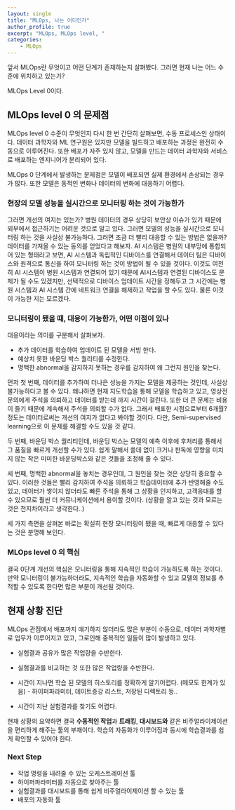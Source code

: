 ```yaml
---
layout: single
title: "MLOps, 나는 어디인가"
author_profile: true
excerpt: "MLOps, MLOps level, "
categories:
    - MLOps
---
```


앞서 MLOps란 무엇이고 어떤 단계가 존재하는지 살펴봤다. 그러면 현재 나는 어느 수준에 위치하고 있는가? 

MLOps Level 0이다. 



## MLOps level 0 의 문제점

MLOps level 0 수준이 무엇인지 다시 한 번 간단히 살펴보면, 수동 프로세스인 상태이다. 데이터 과학자와 ML 연구원은 있지만 모델을 빌드하고 배포하는 과정은 완전히 수동으로 이루어진다. 또한 배포가 자주 있지 않고, 모델을 만드는 데이터 과학자와 서비스로 배포하는 엔지니어가 분리되어 있다. 

MLOps 0 단계에서 발생하는 문제점은 모델이 배포되면 실제 환경에서 손상되는 경우가 많다. 또한 모델은 동적인 변화나 데이터의 변화에 대응하기 어렵다. 



### 현장의 모델 성능을 실시간으로 모니터링 하는 것이 가능한가

그러면 개선의 여지는 있는가? 병원 데이터의 경우 상당히 보안상 이슈가 있기 때문에 외부에서 접근하기는 어려운 것으로 알고 있다. 그러면 모델의 성능을 실시간으로 모니터링 하는 것을 사실상 불가능하다. 그러면 조금 더 빨리 대응할 수 있는 방법은 없을까? 데이터를 가져올 수 있는 동의를 얻었다고 해보자.  AI 시스템은 병원의 내부망에 통합되어 있는 형태라고 보면, AI 시스템과 독립적인 디바이스를 연결해서 데이터 팀은 디바이스와 원격으로 통신을 하여 모니터링 하는 것이 방법이 될 수 있을 것이다. 이것도 여전히 AI 시스템이 병원 시스템과 연결되어 있기 때문에 AI시스템과 연결된 디바이스도 문제가 될 수도 있겠지만, 선택적으로 디바이스 업데이트 시간을 정해두고 그 시간에는 병원 시스템과 AI 시스템 간에 네트워크 연결을 해제하고 작업을 할 수도 있다. 물론 이것이 가능한 지는 모르겠다.



### 모니터링이 됐을 때, 대응이 가능한가, 어떤 이점이 있나

대응이라는 의미를 구분해서 살펴보자. 

- 추가 데이터를 학습하여 업데이트 된 모델을 서빙 한다.
- 예상치 못한 바운딩 박스 퀄리티를 수정한다.
- 명백한 abnormal을 감지하지 못하는 경우를 감지하여 왜 그런지 원인을 찾는다. 

먼저 첫 번째, 데이터를 추가하여 더나은 성능을 가지는 모델을 제공하는 것인데, 사실상 불가능하다고 볼 수 있다. 왜냐하면 현재 지도학습을 통해 모델을 학습하고 있고, 영상전문의에게 주석을 의뢰하고 데이터를 받는데 까지 시간이 걸린다. 또한 더 큰 문제는 비용이 들기 때문에 계속해서 주석을 의뢰할 수가 없다. 그래서 배포한 시점으로부터 6개월? 정도는 데이터로써는 개선의 여지가 없다고 봐야할 것이다. 다만, Semi-supervised learning으로 이 문제를 해결할 수도 있을 것 같다. 

두 번째, 바운딩 박스 퀄리티인데, 바운딩 박스는 모델의 예측 이후에 후처리를 통해서 그 품질을 빠르게 개선할 수가 있다. 쉽게 말해서 쓸데 없이 크거나 판독에 영향을 미치지 않는 작은 미미한 바운딩박스와 같은 것들을 조정해 줄 수 있다. 

세 번째, 명백한 abnormal을 놓치는 경우인데, 그 원인을 찾는 것은 상당히 중요할 수 있다. 이러한 것들은 빨리 감지하여 주석을 의뢰하고 학습데이터에 추가 반영해줄 수도 있고, 데이터가 쌓이지 않더라도 빠른 주석을 통해 그 상황을 인지하고, 고객응대를 할 수 있으므로 훨씬 더 커뮤니케이션에서 용이할 것이다. (상황을 알고 있는 것과 모르는 것은 천지차이라고 생각한다..)

세 가지 측면을 살펴본 바로는 확실히 현장 모니터링이 됐을 때, 빠르게 대응할 수 있다는 것은 분명해 보인다.



### MLOps level 0 의 핵심

결국 0단계 개선의 핵심은 모니터링을 통해 지속적인 학습이 가능하도록 하는 것이다. 만약 모니터링이 불가능하더라도, 지속적인 학습을 자동화할 수 있고 모델의 정보를 추적할 수 있도록 한다면 많은 부분이 개선될 것이다.



## 현재 상황 진단

MLOps 관점에서 배포까지 얘기하지 않더라도 많은 부분이 수동으로, 데이터 과학자별로 업무가 이루어지고 있고, 그로인해 중복적인 일들이 많이 발생하고 있다. 

- 실험결과 공유가 많은 작업량을 수반한다.

- 실험결과를 비교하는 것 또한 많은 작업량을 수반한다.

- 시간이 지나면 학습 된 모델의 히스토리를 정확하게 알기어렵다. (메모도 한계가 있음) - 하이퍼파라미터, 데이트증강 리스트, 저장된 디렉토리 등..

- 시간이 지난 실험결과를 찾기도 어렵다.

현재 상황의 요약하면 결국 **수동적인 작업**과 **트래킹**, **대시보드와** 같은 비주얼라이제이션을 편리하게 해주는 툴의 부재이다. 학습의 자동화가 이루어짐과 동시에 학습결과를 쉽게 확인할 수 있어야 한다.



### Next Step

- 작업 명령을 내려줄 수 있는 오케스트레이션 툴
- 하이퍼파라미터를 자동으로 찾아주는 툴
- 실험결과를 대시보드를 통해 쉽게 비주얼라이제이션 할 수 있는 툴
- 배포의 자동화 툴

